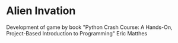 # Alien Invation

Development of game by book "Python Crash Course: A Hands-On, Project-Based Introduction to Programming" Eric Matthes
